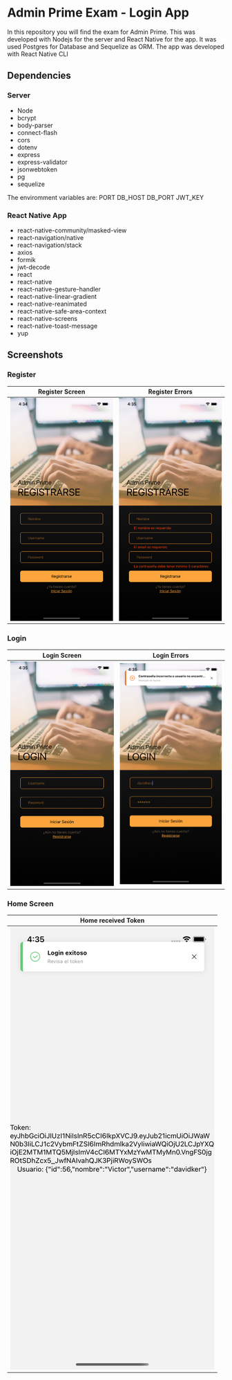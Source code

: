 # Admin Prime Exam - Login App

In this repository you will find the exam for Admin Prime.
This was developed with Nodejs for the server and React Native for the app. It was used Postgres for Database and Sequelize as ORM.
The app was developed with React Native CLI
## Dependencies

### Server

- Node
- bcrypt
- body-parser
- connect-flash
- cors
- dotenv
- express
- express-validator
- jsonwebtoken
- pg
- sequelize

The enviromment variables are:
PORT
DB_HOST
DB_PORT
JWT_KEY


### React Native App
- react-native-community/masked-view
- react-navigation/native
- react-navigation/stack
- axios
- formik
- jwt-decode
- react
- react-native
- react-native-gesture-handler
- react-native-linear-gradient
- react-native-reanimated
- react-native-safe-area-context
- react-native-screens
- react-native-toast-message
- yup

## Screenshots
### Register
|     Register Screen   |  Register Errors    | 
| ------------------------- |:-----------------------:
| ![Output sample](https://github.com/DavidKer1/AminPrimeExam/blob/main/screenshots/register.png)|![Output sample](https://github.com/DavidKer1/AminPrimeExam/blob/main/screenshots/error-register.png)

### Login
|     Login Screen   |  Login Errors    | 
| ------------------------- |:-----------------------:
| ![Output sample](https://github.com/DavidKer1/AminPrimeExam/blob/main/screenshots/login.png)|![Output sample](https://github.com/DavidKer1/AminPrimeExam/blob/main/screenshots/error-login.png)

### Home Screen
|     Home received Token  
| ------------------------- |
| ![Output sample](https://github.com/DavidKer1/AminPrimeExam/blob/main/screenshots/home.png)



